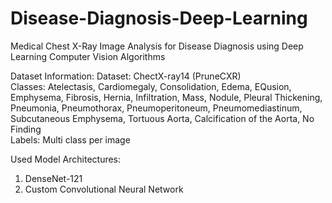 # Disease-Diagnosis-Deep-Learning
Medical Chest X-Ray Image Analysis for Disease Diagnosis using Deep Learning Computer Vision Algorithms

Dataset Information: 
Dataset: ChectX-ray14 (PruneCXR)  
Classes: Atelectasis, Cardiomegaly, Consolidation, Edema, EQusion, Emphysema, Fibrosis, Hernia, Infiltration, Mass, Nodule, Pleural Thickening, Pneumonia, Pneumothorax, Pneumoperitoneum, Pneumomediastinum, Subcutaneous Emphysema, Tortuous Aorta, Calcification of the Aorta, No Finding  
Labels: Multi class per image

Used Model Architectures:
1. DenseNet-121
2. Custom Convolutional Neural Network
